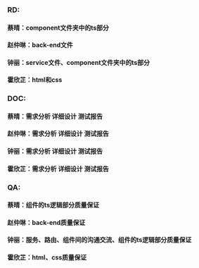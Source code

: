 ### RD:  

#### 蔡晴：component文件夹中的ts部分  

#### 赵仲琳：back-end文件  

#### 钟丽：service文件、component文件夹中的ts部分

#### 霍欣芷：html和css  

### DOC:  

#### 蔡晴：需求分析 详细设计 测试报告  

#### 赵仲琳：需求分析 详细设计 测试报告  

#### 钟丽：需求分析 详细设计 测试报告  

#### 霍欣芷：需求分析 详细设计 测试报告  

### QA:  

#### 蔡晴：组件的ts逻辑部分质量保证  

#### 赵仲琳：back-end质量保证  

#### 钟丽：服务、路由、组件间的沟通交流、组件的ts逻辑部分质量保证  

#### 霍欣芷：html、css质量保证  
